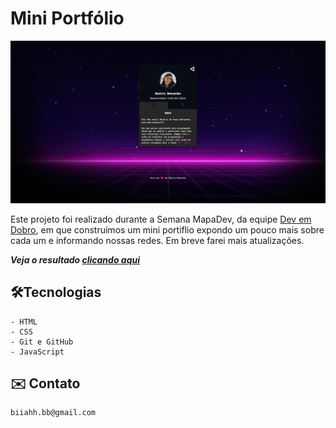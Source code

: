 # Mini Portfólio

![preview](./.github/preview.png)

Este projeto foi realizado durante a Semana MapaDev, da equipe [Dev em Dobro](https://github.com/devemdobro), em que construímos um mini portiflio expondo um pouco mais sobre cada um e informando nossas redes. Em breve farei mais atualizações.

_**Veja o resultado [clicando aqui](https://beaasb.github.io/NLW-Desafio/)**_

## 🛠️Tecnologias 
    - HTML
    - CSS
    - Git e GitHub
    - JavaScript

## ✉️ Contato
    biiahh.bb@gmail.com